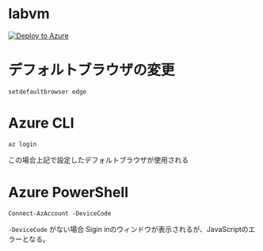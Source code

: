 # labvm

[![Deploy to Azure](https://aka.ms/deploytoazurebutton)](https://portal.azure.com/#create/Microsoft.Template/uri/https%3A%2F%2Fraw.githubusercontent.com%2Fkikukawa9%2Flabvm%2Fmain%2Fazuredeploy.json)


# デフォルトブラウザの変更

```
setdefaultbrowser edge
```

# Azure CLI

```
az login
```
この場合上記で設定したデフォルトブラウザが使用される

# Azure PowerShell


```
Connect-AzAccount -DeviceCode
```

`-DeviceCode` がない場合 Sigin inのウィンドウが表示されるが、JavaScriptのエラーとなる。

